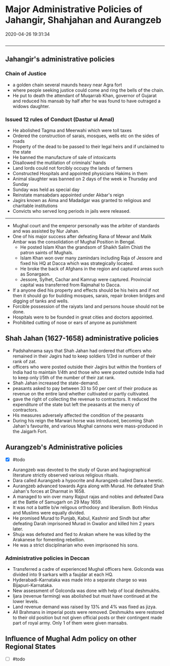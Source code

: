 # Major Administrative Policies of Jahangir, Shahjahan and Aurangzeb
2020-04-26 19:31:34
```toc
```
---

##  Jahangir's administrative policies

### Chain of Justice 
- a golden chain several maunds heavy near Agra fort 
- where people seeking justice could come and ring the bells of the chain.
- He put to death the attendant of Muqarrab Khan, governor of Gujarat and reduced his mansab by half after he was found to have outraged a widows daughter.

### Issued 12 rules of Conduct (Dastur ul Amal)
-   He abolished Tagma and Meerwahi which were toll taxes
-   Ordered the construction of sarais, mosques, wells etc on the sides of roads
-   Property of the dead to be passed to their legal heirs and if unclaimed to the state
-   He banned the manufacture of sale of intoxicants
-   Disallowed the mutilation of criminals' hands
-   Land lords could not forcibly occupy the lands of farmers
-   Constructed Hospitals and appointed physicians Hakims in them
-   Animal slaughter was banned on 2 days of the week ie Thursday and Sunday
-   Sunday was held as special day
-   Reinstate mansabdars appointed under Akbar's reign
-   Jagirs known as Aima and Madadgar was granted to religious and charitable institutions
-   Convicts who served long periods in jails were released.
---
- Mughal court and the emperor personally was the arbiter of standards and was assisted by Nur Jahan.
- One of his major success after defeating Rana of Mewar and Malik Ambar was the consolidation of Mughal Position in Bengal.
	- He posted Islam Khan the grandsom of Shaikh Salim Chisti the patron saints of Mughals.
	- Islam Khan won over many zamindars including Raja of Jessore and fixed his HQ at Dacca which was strategically located.
	- He broke the back of Afghans in the region and captured areas such as Sonargaon.
	- Jessore, Sylhet, Cachar and Kamrup were captured. Provincial capital was transferred from Rajmahal to Dacca.
- If a anyone died his property and effects should be his heirs and if not then it should go for building mosques, sarais, repair broken bridges and digging of tanks and wells.
- Forcible possession of the raiyats land and persons house should not be done.
- Hospitals were to be founded in great cities and doctors appointed.
- Prohibited cutting of nose or ears of anyone as punishment 

##  Shah Jahan (1627-1658) administrative policies
 
-   Padshahnama says that Shah Jahan had ordered that officers who remained in their Jagirs had to keep soldiers 1/3rd in number of their rank of zat.
-   officers who were posted outside their Jagirs but within the frontiers of India had to maintain 1/4th and those who were posted outside India had to keep only l/5th of the number of their zat rank.
-   Shah Jahan increased the state-demand. 
-   peasants asked to pay between 33 to 50 per cent of their produce as revenue on the entire land whether cultivated or partly cultivated.
-   gave the right of collecting the revenue to contractors. It reduced the expenditure of the state but left the peasants at the mercy of contractors.
-   His measures adversely affected the condition of the peasants
-   During his reign the Marwari horse was introduced, becoming Shah Jahan's favourite, and various Mughal cannons were mass-produced in the Jaigarh Fort.


##  Aurangzeb's Administrative policies
- [x]   #todo 
- Aurangzeb was devoted to the study of Quran and hagiographical literature strictly observed various religious rituals. 
- Dara called Aurangzeb a hypocrite and Aurangzeb called Dara a heretic.
- Aurangzeb advanced towards Agra along with Murad. He defeated Shah Jahan's forces at Dharmat in 1658.
- A managed to win over many Rajput rajas and nobles and defeated Dara at the Battle of Samugarh on 29 May 1659.
 - It was not a battle b/w religous orthodoxy and liberalism. Both Hindus and Muslims were equally divided.
 - He promised Murad to Punjab, Kabul, Kashmir and Sindh but after defeating Darah imprisoned Murad in Gwalior and killed him 2 years later.
 - Shuja was defeated and fled to Arakan where he was killed by the Arakanese for fomenting rebellion.
 - He was a strict disciplinarian who even imprisoned his sons. 

### Administrative policies in Deccan
- Transferred a cadre of experienced Mughal officers here. Golconda was divided into 9 sarkars with a faujdar at each HQ.
- Hyderabadi-Karnataka was made into a separate charge so was Bijapuri-Karnataka.
- New assessment of Golconda was done with help of local deshmukhs. 
- Ijara (revenue farming) was abolished but must have continued at the lower levels.
- Land revenue demand was raised by 13% and 4% was fixed as jizya.
- All Brahmans in imperial posts were removed. Deshmukhs were restored to their old position but not given official posts or their contingent made part of royal army. Only 1 of them were given mansabs.

 
##  Influence of Mughal Adm policy on other Regional States 
- [ ]   #todo 





